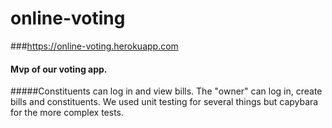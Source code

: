 # online-voting

###https://online-voting.herokuapp.com
#### Mvp of our voting app.
#####Constituents can log in and view bills. The "owner" can log in, create bills and constituents. We used unit testing for several things but capybara for the more complex tests. 
